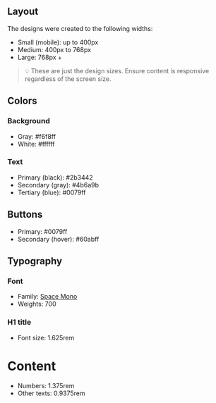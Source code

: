 ## Layout

The designs were created to the following widths:

- Small (mobile): up to 400px
- Medium: 400px to 768px
- Large: 768px +

> 💡 These are just the design sizes. Ensure content is responsive regardless of the screen size.

## Colors

### Background

- Gray: #f6f8ff
- White: #ffffff

### Text

- Primary (black): #2b3442
- Secondary (gray): #4b6a9b
- Tertiary (blue): #0079ff

## Buttons

- Primary: #0079ff
- Secondary (hover): #60abff


## Typography

### Font

- Family: [Space Mono](https://fonts.google.com/specimen/Space+Mono)
- Weights: 700

### H1 title

- Font size: 1.625rem

# Content

- Numbers: 1.375rem
- Other texts: 0.9375rem
